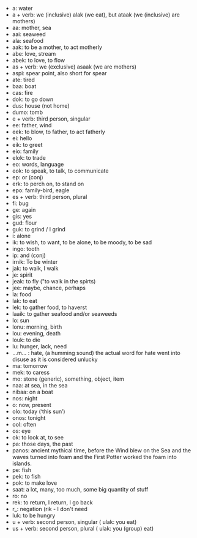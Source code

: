 * a: water
* a + verb: we (inclusive)  alak (we eat), but ataak (we (inclusive) are mothers)
* aa: mother, sea
* aai: seaweed
* ala: seafood
* aak: to be a mother, to act motherly
* abe: love, stream
* abek: to love, to flow
* as + verb: we (exclusive) asaak (we are mothers) 
* aspi: spear point, also short for spear
* ate: tired
* baa: boat
* cas: fire
* dok: to go down
* dus: house (not home)
* dumo: tomb
* e + verb: third person, singular
* ee: father, wind
* eek: to blow, to father, to act fatherly
* ei: hello
* eik: to greet
* eio: family
* elok: to trade
* eo: words, language
* eok: to speak, to talk, to communicate
* ep: or (conj)
* erk: to perch on, to stand on
* epo: family-bird, eagle
* es + verb: third person, plural
* fi: bug
* ge: again
* gis: yes
* gud: flour
* guk: to grind / I grind
* i: alone
* ik: to wish, to want, to be alone, to be moody, to be sad
* ingo: tooth
* ip: and (conj)
* irnik: To be winter
* jak: to walk, I walk
* je: spirit
* jeak: to fly ("to walk in the spirts)
* jee: maybe, chance, perhaps
* la: food
* lak: to eat
* lek: to gather food, to haverst
* laaik: to gather seafood and/or seaweeds
* lo: sun
* lonu: morning, birth
* lou: evening, death
* louk: to die
* lu: hunger, lack, need
* ...m... : hate, (a humming sound) the actual word for hate went into disuse as it is considered unlucky
* ma: tomorrow
* mek: to caress
* mo: stone (generic), something, object, item
* naa: at sea, in the sea
* nibaa: on a boat
* nos: night
* o: now, present
* olo: today (‘this sun’)
* onos: tonight
* ool: often
* os: eye
* ok: to look at, to see
* pa: those days, the past
* panos: ancient mythical time, before the Wind blew on the Sea and the waves turned into foam and the First Potter worked the  foam into islands.
* pe: fish
* pek: to fish
* pok: to make love
* saat: a lot, many, too much, some big quantity of stuff
* ro: no
* rek: to return, I return, I go back
* r_: negation (rik - I don't need
* luk: to be hungry
* u + verb: second person, singular ( ulak: you eat)
* us + verb: second person, plural ( ulak: you (group) eat)
